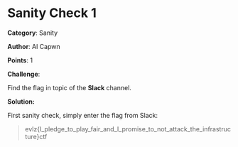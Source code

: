 # Sanity Check 1

**Category**: Sanity

**Author**: Al Capwn

**Points**: 1

**Challenge**: 

Find the flag in topic of the **Slack** channel.

**Solution:** 

First sanity check, simply enter the flag from Slack:
> evlz{I_pledge_to_play_fair_and_I_promise_to_not_attack_the_infrastructure}ctf
